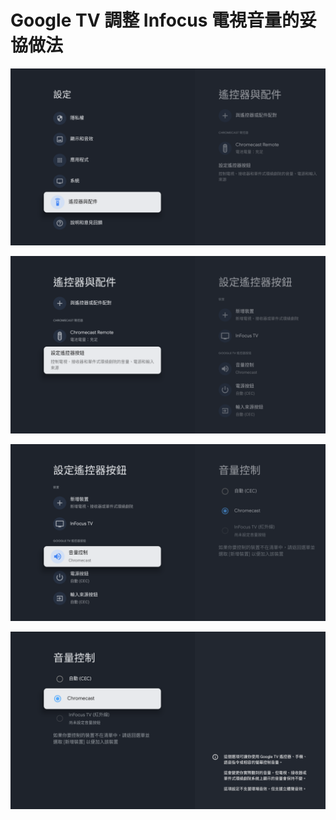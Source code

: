 # Google TV 調整 Infocus 電視音量的妥協做法


![Google TV](/img/software/google_tv/remote1.png)

![Google TV](/img/software/google_tv/remote2.png)

![Google TV](/img/software/google_tv/remote3.png)

![Google TV](/img/software/google_tv/remote4.png)


